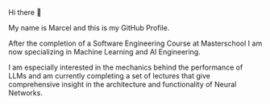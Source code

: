 Hi there 👋

My name is Marcel and this is my GitHub Profile.

After the completion of a Software Engineering Course at Masterschool I am now specializing in Machine Learning and AI Engineering.

I am especially interested in the mechanics behind the performance of LLMs and am currently completing a set of lectures that give comprehensive insight in the architecture and functionality of Neural Networks. 

<!--
**marcel1520/Marcel1520** is a ✨ _special_ ✨ repository because its `README.md` (this file) appears on your GitHub profile.

Here are some ideas to get you started:

- 🔭 I’m currently working on ...
- 🌱 I’m currently learning ...
- 👯 I’m looking to collaborate on ...
- 🤔 I’m looking for help with ...
- 💬 Ask me about ...
- 📫 How to reach me: ...
- 😄 Pronouns: ...
- ⚡ Fun fact: ...
-->
